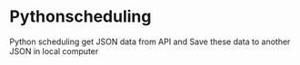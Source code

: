 # Pythonscheduling

Python scheduling get JSON data from API and Save these data to another JSON in local computer  
